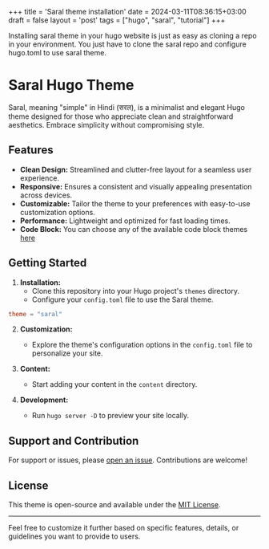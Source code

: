 +++
title = 'Saral theme installation'
date = 2024-03-11T08:36:15+03:00
draft = false
layout = 'post'
tags = ["hugo", "saral", "tutorial"]
+++

Installing saral theme in your hugo website is just as easy as cloning a repo in your environment. You just have to clone the saral repo and configure hugo.toml to use saral theme.

<!--more-->
# Saral Hugo Theme

Saral, meaning "simple" in Hindi (सरल), is a minimalist and elegant Hugo theme designed for those who appreciate clean and straightforward aesthetics. Embrace simplicity without compromising style.

## Features

- **Clean Design:** Streamlined and clutter-free layout for a seamless user experience.
- **Responsive:** Ensures a consistent and visually appealing presentation across devices.
- **Customizable:** Tailor the theme to your preferences with easy-to-use customization options.
- **Performance:** Lightweight and optimized for fast loading times.
- **Code Block:** You can choose any of the available code block themes [here](https://zwbetz.com/syntax-highlighting-in-hugo-with-chroma)

## Getting Started

1. **Installation:**
   - Clone this repository into your Hugo project's `themes` directory.
   - Configure your `config.toml` file to use the Saral theme.

```toml
theme = "saral"
```

2. **Customization:**
   - Explore the theme's configuration options in the `config.toml` file to personalize your site.

3. **Content:**
   - Start adding your content in the `content` directory.

4. **Development:**
   - Run `hugo server -D` to preview your site locally.

## Support and Contribution

For support or issues, please [open an issue](https://github.com/yourusername/saral/issues). Contributions are welcome!

## License

This theme is open-source and available under the [MIT License](LICENSE).

---

Feel free to customize it further based on specific features, details, or guidelines you want to provide to users.
